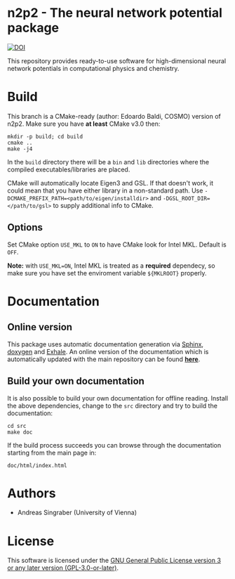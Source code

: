 n2p2 - The neural network potential package
===========================================

[![DOI](https://zenodo.org/badge/142296892.svg)](https://zenodo.org/badge/latestdoi/142296892)

This repository provides ready-to-use software for high-dimensional neural
network potentials in computational physics and chemistry.

# Build

This branch is a CMake-ready (author: Edoardo Baldi, COSMO) version of n2p2. Make sure you have **at least** CMake v3.0 then:

```
mkdir -p build; cd build
cmake ..
make -j4
```

In the `build` directory there will be a `bin` and `lib` directories where the compiled executables/libraries are placed.

CMake will automatically locate Eigen3 and GSL. If that doesn't work, it could mean that you have either library in a non-standard path. Use `-DCMAKE_PREFIX_PATH=<path/to/eigen/installdir>` and `-DGSL_ROOT_DIR=</path/to/gsl>` to supply additional info to CMake.

## Options

Set CMake option `USE_MKL` to `ON` to have CMake look for Intel MKL. Default is `OFF`.

**Note:** with `USE_MKL=ON`, Intel MKL is treated as a **required** dependecy, so make sure you have set the enviroment variable `${MKLROOT}` properly.

# Documentation

## Online version
This package uses automatic documentation generation via
[Sphinx](http://www.sphinx-doc.org), [doxygen](http://www.doxygen.nl/) and
[Exhale](https://github.com/svenevs/exhale). An online version of the
documentation which is automatically updated with the main repository can be
found [__here__](http://compphysvienna.github.io/n2p2).

## Build your own documentation
It is also possible to build your own documentation for offline reading.
Install the above dependencies, change to the `src` directory and try to build
the documentation:
```
cd src
make doc
```
If the build process succeeds you can browse through the documentation starting
from the main page in:
```
doc/html/index.html
```

# Authors

 - Andreas Singraber (University of Vienna)

# License

This software is licensed under the [GNU General Public License version 3 or any later version (GPL-3.0-or-later)](https://www.gnu.org/licenses/gpl.txt).
